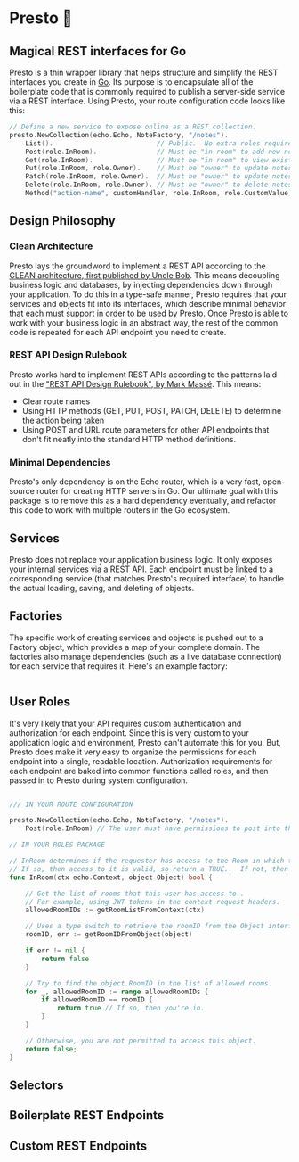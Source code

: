 # Presto 🎩

## Magical REST interfaces for Go

Presto is a thin wrapper library that helps structure and simplify the REST interfaces you create in [Go](https://golang.org). Its purpose is to encapsulate all of the boilerplate code that is commonly required to publish a server-side service via a REST interface.  Using Presto, your route configuration code looks like this:

```go
// Define a new service to expose online as a REST collection.
presto.NewCollection(echo.Echo, NoteFactory, "/notes").
    List().                          // Public.  No extra roles required
    Post(role.InRoom).               // Must be "in room" to add new notes.
    Get(role.InRoom).                // Must be "in room" to view existing notes.
    Put(role.InRoom, role.Owner).    // Must be "owner" to update notes.
    Patch(role.InRoom, role.Owner).  // Must be "owner" to update notes.
    Delete(role.InRoom, role.Owner). // Must be "owner" to delete notes.
    Method("action-name", customHandler, role.InRoom, role.CustomValue) // Custom POST action on this object
```

## Design Philosophy

### Clean Architecture

Presto lays the groundword to implement a REST API according to the [CLEAN architecture, first published by Uncle Bob](https://blog.cleancoder.com/uncle-bob/2012/08/13/the-clean-architecture.html).  This means decoupling business logic and databases, by injecting dependencies down through your application.  To do this in a type-safe manner, Presto requires that your services and objects fit into its interfaces, which  describe minimal behavior that each must support in order to be used by Presto. Once Presto is able to work with your business logic in an abstract way, the rest of the common code is repeated for each API endpoint you need to create.

### REST API Design Rulebook

Presto works hard to implement REST APIs according to the patterns laid out in the ["REST API Design Rulebook", by Mark Massé](https://smile.amazon.com/REST-Design-Rulebook-Mark-Masse/dp/1449310508/). This means:

* Clear route names
* Using HTTP methods (GET, PUT, POST, PATCH, DELETE) to determine the action being taken
* Using POST and URL route parameters for other API endpoints that don't fit neatly into the standard HTTP method definitions.

### Minimal Dependencies

Presto's only dependency is on the Echo router, which is a very fast, open-source router for creating HTTP servers in Go.  Our ultimate goal with this package is to remove this as a hard dependency eventually, and refactor this code to work with multiple routers in the Go ecosystem.

## Services

Presto does not replace your application business logic.  It only exposes your internal services via a REST API. Each endpoint must be linked to a corresponding
service (that matches Presto's required interface) to handle the actual loading, saving, and deleting of objects.

## Factories

The specific work of creating services and objects is pushed out to a Factory object, which provides a map of your complete domain.  The factories also manage dependencies (such as a live database connection) for each service that requires it.  Here's an example factory:

```go


```

## User Roles

It's very likely that your API requires custom authentication and authorization for each endpoint.  Since this is very custom to your application logic and environment, Presto can't automate this for you.  But, Presto does make it very easy to organize the permissions for each endpoint into a single, readable location.  Authorization requirements for each endpoint are baked into common functions called roles, and then passed in to Presto during system configuration.


```go

/// IN YOUR ROUTE CONFIGURATION

presto.NewCollection(echo.Echo, NoteFactory, "/notes").
    Post(role.InRoom) // The user must have permissions to post into the Room into which they're posting.

// IN YOUR ROLES PACKAGE

// InRoom determines if the requester has access to the Room in which this object resides.
// If so, then access to it is valid, so return a TRUE..  If not, then return a FALSE.
func InRoom(ctx echo.Context, object Object) bool {

    // Get the list of rooms that this user has access to..
    // For example, using JWT tokens in the context request headers.
    allowedRoomIDs := getRoomListFromContext(ctx)

    // Uses a type switch to retrieve the roomID from the Object interface.
    roomID, err := getRoomIDFromObject(object)

    if err != nil {
        return false
    }

    // Try to find the object.RoomID in the list of allowed rooms.
    for _, allowedRoomID := range allowedRoomIDs {
        if allowedRoomID == roomID {
            return true // If so, then you're in.
        }
    }

    // Otherwise, you are not permitted to access this object.
    return false;
}

```

## Selectors

## Boilerplate REST Endpoints

## Custom REST Endpoints